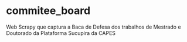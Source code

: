 # commitee_board
Web Scrapy que captura a Baca de Defesa dos trabalhos de Mestrado e Doutorado da Plataforma Sucupira da CAPES
